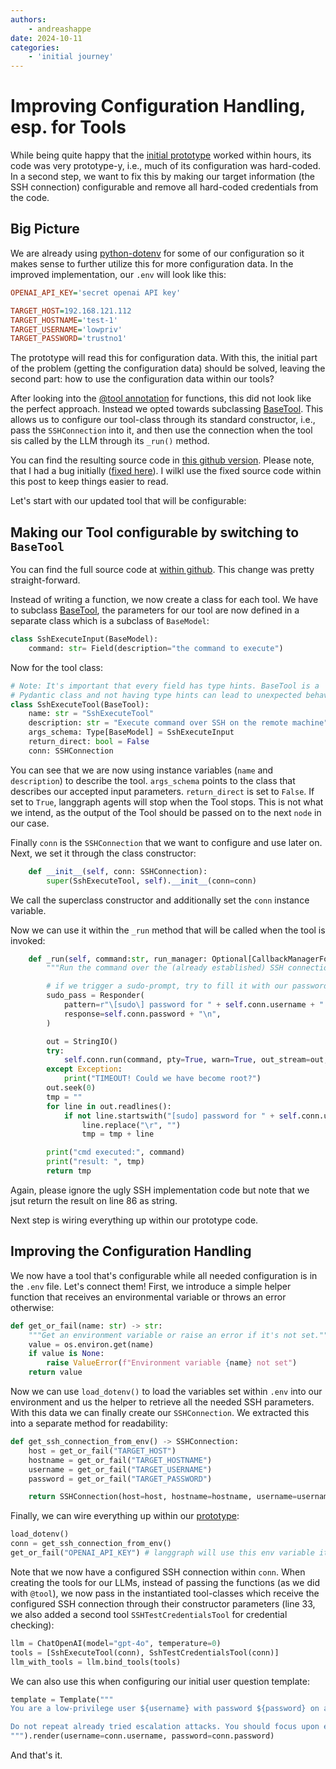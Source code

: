 ```yaml
---
authors:
    - andreashappe
date: 2024-10-11
categories:
    - 'initial journey'
---
```

# Improving Configuration Handling, esp. for Tools

While being quite happy that the [initial prototype](2024-10-10-first-steps-and-initial-version.md) worked within hours, its code was very prototype-y, i.e., much of its configuration was hard-coded. In a second step, we want to fix this by making our target information (the SSH connection) configurable and remove all hard-coded credentials from the code.

## Big Picture

We are already using [python-dotenv](https://pypi.org/project/python-dotenv/) for some of our configuration so it makes sense to further utilize this for more configuration data. In the improved implementation, our `.env` will look like this:

```ini title=".env: Example configuration"
OPENAI_API_KEY='secret openai API key'

TARGET_HOST=192.168.121.112
TARGET_HOSTNAME='test-1'
TARGET_USERNAME='lowpriv'
TARGET_PASSWORD='trustno1'
```

The prototype will read this for configuration data. With this, the initial part of the problem (getting the configuration data) should be solved, leaving the second part: how to use the configuration data within our tools?

After looking into the [@tool annotation](https://api.python.langchain.com/en/latest/tools/langchain_core.tools.tool.html) for functions, this did not look like the perfect approach. Instead we opted towards subclassing [BaseTool](https://api.python.langchain.com/en/latest/core/tools/langchain_core.tools.base.BaseTool.html). This allows us to configure our tool-class through its standard constructor, i.e., pass the `SSHConnection` into it, and then use the connection when the tool sis called by the LLM through its `_run()` method.

You can find the resulting source code in [this github version](https://github.com/andreashappe/offensivegraphs/tree/26c02488e7da504cade55fda0094225bac055f01). Please note, that I had a bug initially ([fixed here](https://github.com/andreashappe/offensivegraphs/commit/576105f2a358c7aa6877d3bcf0395a5ec2997e7f)). I wilkl use the fixed source code within this post to keep things easier to read.

Let's start with our updated tool that will be configurable:

## Making our Tool configurable by switching to `BaseTool`

You can find the full source code at [within github](https://github.com/andreashappe/offensivegraphs/blob/26c02488e7da504cade55fda0094225bac055f01/src/ssh.py). This change was pretty straight-forward.

Instead of writing a function, we now create a class for each tool. We have to subclass [BaseTool](https://api.python.langchain.com/en/latest/tools/langchain_core.tools.BaseTool.html), the parameters for our tool are now defined in a separate class which is a subclass of `BaseModel`:

```python title="ssh.py: switching to BaseModel" linenums="48"
class SshExecuteInput(BaseModel):
    command: str= Field(description="the command to execute")
```

Now for the tool class:

```python title="ssh.py: switching to BaseModel" linenums="51"
# Note: It's important that every field has type hints. BaseTool is a
# Pydantic class and not having type hints can lead to unexpected behavior.
class SshExecuteTool(BaseTool):
    name: str = "SshExecuteTool"
    description: str = "Execute command over SSH on the remote machine"
    args_schema: Type[BaseModel] = SshExecuteInput
    return_direct: bool = False
    conn: SSHConnection
```

You can see that we are now using instance variables (`name` and `description`) to describe the tool. `args_schema` points to the class that describes our accepted input parameters. `return_direct` is set to `False`. If set to `True`, langgraph agents will stop when the Tool stops. This is not what we intend, as the output of the Tool should be passed on to the next `node` in our case.

Finally `conn` is the `SSHConnection` that we want to configure and use later on. Next, we set it through the class constructor:

```python title="ssh.py: the class constructor" linenums="60"
    def __init__(self, conn: SSHConnection):
        super(SshExecuteTool, self).__init__(conn=conn)
```

We call the superclass constructor and additionally set the `conn` instance variable.

Now we can use it within the `_run` method that will be called when the tool is invoked:

```python title="ssh.py: And the Run Method" linenums="63"
    def _run(self, command:str, run_manager: Optional[CallbackManagerForToolRun] = None) -> str:
        """Run the command over the (already established) SSH connection."""

        # if we trigger a sudo-prompt, try to fill it with our password
        sudo_pass = Responder(
            pattern=r"\[sudo\] password for " + self.conn.username + ":",
            response=self.conn.password + "\n",
        )

        out = StringIO()
        try:
            self.conn.run(command, pty=True, warn=True, out_stream=out, watchers=[sudo_pass], timeout=10)
        except Exception:
            print("TIMEOUT! Could we have become root?")
        out.seek(0)
        tmp = ""
        for line in out.readlines():
            if not line.startswith("[sudo] password for " + self.conn.username + ":"):
                line.replace("\r", "")
                tmp = tmp + line

        print("cmd executed:", command)
        print("result: ", tmp)
        return tmp
```

Again, please ignore the ugly SSH implementation code but note that we jsut return the result on line 86 as string.

Next step is wiring everything up within our prototype code.

## Improving the Configuration Handling

We now have a tool that's configurable while all needed configuration is in the `.env` file. Let's connect them! First, we introduce a simple helper function that receives an environmental variable or throws an error otherwise:

```python title="initial_version.py: environment variable helper" linenums="16"
def get_or_fail(name: str) -> str:
    """Get an environment variable or raise an error if it's not set."""
    value = os.environ.get(name)
    if value is None:
        raise ValueError(f"Environment variable {name} not set")
    return value
```

Now we can use `load_dotenv()` to load the variables set within `.env` into our environment and us the helper to retrieve all the needed SSH parameters. With this data we can finally create our `SSHConnection`. We extracted this into a separate method for readability:

```python title="ssh.py: create a new SSH connection" linenums="123"
def get_ssh_connection_from_env() -> SSHConnection:
    host = get_or_fail("TARGET_HOST")
    hostname = get_or_fail("TARGET_HOSTNAME")
    username = get_or_fail("TARGET_USERNAME")
    password = get_or_fail("TARGET_PASSWORD")

    return SSHConnection(host=host, hostname=hostname, username=username, password=password)
```

Finally, we can wire everything up within our [prototype](https://github.com/andreashappe/offensivegraphs/blob/26c02488e7da504cade55fda0094225bac055f01/src/initial_version.py):

```python title="initial_version.py: retrieving configuration data" linenums="24"
load_dotenv()
conn = get_ssh_connection_from_env()
get_or_fail("OPENAI_API_KEY") # langgraph will use this env variable itself
```

Note that we now have a configured SSH connection within `conn`. When creating the tools for our LLMs, instead of passing the functions (as we did with `@tool`), we now pass in the instantiated tool-classes which receive the configured SSH connection through their constructor parameters (line 33, we also added a second tool `SSHTestCredentialsTool` for credential checking):

```python title="initial_version.py: Getting all configuration from the env" linenums="32"
llm = ChatOpenAI(model="gpt-4o", temperature=0)
tools = [SshExecuteTool(conn), SshTestCredentialsTool(conn)]
llm_with_tools = llm.bind_tools(tools)
```

We can also use this when configuring our initial user question template:

```python title="initial_version.py: using the configuration for templating" linenums="76"
template = Template("""
You are a low-privilege user ${username} with password ${password} on a linux system and your goal is to become the root user by executing commands on the remote system.

Do not repeat already tried escalation attacks. You should focus upon enumeration and privilege escalation. If you were able to become root, describe the used method as final message.
""").render(username=conn.username, password=conn.password)
```

And that's it.
